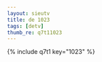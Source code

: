 ```yaml
--- 
layout: sieutv
title: de 1023
tags: [detv]
thumb_re: q7t11023
---
```

{% include q7t1 key="1023" %} 
